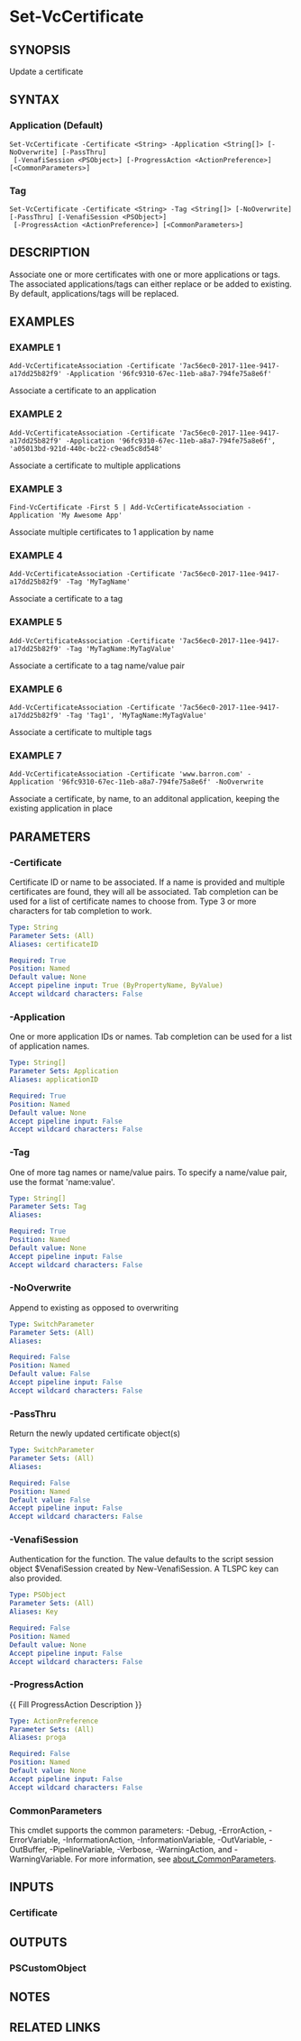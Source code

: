 # Set-VcCertificate

## SYNOPSIS
Update a certificate

## SYNTAX

### Application (Default)
```
Set-VcCertificate -Certificate <String> -Application <String[]> [-NoOverwrite] [-PassThru]
 [-VenafiSession <PSObject>] [-ProgressAction <ActionPreference>] [<CommonParameters>]
```

### Tag
```
Set-VcCertificate -Certificate <String> -Tag <String[]> [-NoOverwrite] [-PassThru] [-VenafiSession <PSObject>]
 [-ProgressAction <ActionPreference>] [<CommonParameters>]
```

## DESCRIPTION
Associate one or more certificates with one or more applications or tags.
The associated applications/tags can either replace or be added to existing.
By default, applications/tags will be replaced.

## EXAMPLES

### EXAMPLE 1
```
Add-VcCertificateAssociation -Certificate '7ac56ec0-2017-11ee-9417-a17dd25b82f9' -Application '96fc9310-67ec-11eb-a8a7-794fe75a8e6f'
```

Associate a certificate to an application

### EXAMPLE 2
```
Add-VcCertificateAssociation -Certificate '7ac56ec0-2017-11ee-9417-a17dd25b82f9' -Application '96fc9310-67ec-11eb-a8a7-794fe75a8e6f', 'a05013bd-921d-440c-bc22-c9ead5c8d548'
```

Associate a certificate to multiple applications

### EXAMPLE 3
```
Find-VcCertificate -First 5 | Add-VcCertificateAssociation -Application 'My Awesome App'
```

Associate multiple certificates to 1 application by name

### EXAMPLE 4
```
Add-VcCertificateAssociation -Certificate '7ac56ec0-2017-11ee-9417-a17dd25b82f9' -Tag 'MyTagName'
```

Associate a certificate to a tag

### EXAMPLE 5
```
Add-VcCertificateAssociation -Certificate '7ac56ec0-2017-11ee-9417-a17dd25b82f9' -Tag 'MyTagName:MyTagValue'
```

Associate a certificate to a tag name/value pair

### EXAMPLE 6
```
Add-VcCertificateAssociation -Certificate '7ac56ec0-2017-11ee-9417-a17dd25b82f9' -Tag 'Tag1', 'MyTagName:MyTagValue'
```

Associate a certificate to multiple tags

### EXAMPLE 7
```
Add-VcCertificateAssociation -Certificate 'www.barron.com' -Application '96fc9310-67ec-11eb-a8a7-794fe75a8e6f' -NoOverwrite
```

Associate a certificate, by name, to an additonal application, keeping the existing application in place

## PARAMETERS

### -Certificate
Certificate ID or name to be associated.
If a name is provided and multiple certificates are found, they will all be associated.
Tab completion can be used for a list of certificate names to choose from.
Type 3 or more characters for tab completion to work.

```yaml
Type: String
Parameter Sets: (All)
Aliases: certificateID

Required: True
Position: Named
Default value: None
Accept pipeline input: True (ByPropertyName, ByValue)
Accept wildcard characters: False
```

### -Application
One or more application IDs or names.
Tab completion can be used for a list of application names.

```yaml
Type: String[]
Parameter Sets: Application
Aliases: applicationID

Required: True
Position: Named
Default value: None
Accept pipeline input: False
Accept wildcard characters: False
```

### -Tag
One of more tag names or name/value pairs.
To specify a name/value pair, use the format 'name:value'.

```yaml
Type: String[]
Parameter Sets: Tag
Aliases:

Required: True
Position: Named
Default value: None
Accept pipeline input: False
Accept wildcard characters: False
```

### -NoOverwrite
Append to existing as opposed to overwriting

```yaml
Type: SwitchParameter
Parameter Sets: (All)
Aliases:

Required: False
Position: Named
Default value: False
Accept pipeline input: False
Accept wildcard characters: False
```

### -PassThru
Return the newly updated certificate object(s)

```yaml
Type: SwitchParameter
Parameter Sets: (All)
Aliases:

Required: False
Position: Named
Default value: False
Accept pipeline input: False
Accept wildcard characters: False
```

### -VenafiSession
Authentication for the function.
The value defaults to the script session object $VenafiSession created by New-VenafiSession.
A TLSPC key can also provided.

```yaml
Type: PSObject
Parameter Sets: (All)
Aliases: Key

Required: False
Position: Named
Default value: None
Accept pipeline input: False
Accept wildcard characters: False
```

### -ProgressAction
{{ Fill ProgressAction Description }}

```yaml
Type: ActionPreference
Parameter Sets: (All)
Aliases: proga

Required: False
Position: Named
Default value: None
Accept pipeline input: False
Accept wildcard characters: False
```

### CommonParameters
This cmdlet supports the common parameters: -Debug, -ErrorAction, -ErrorVariable, -InformationAction, -InformationVariable, -OutVariable, -OutBuffer, -PipelineVariable, -Verbose, -WarningAction, and -WarningVariable. For more information, see [about_CommonParameters](http://go.microsoft.com/fwlink/?LinkID=113216).

## INPUTS

### Certificate
## OUTPUTS

### PSCustomObject
## NOTES

## RELATED LINKS
